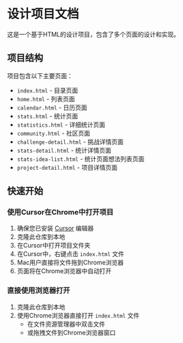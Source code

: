 # 设计项目文档

这是一个基于HTML的设计项目，包含了多个页面的设计和实现。

## 项目结构

项目包含以下主要页面：
- `index.html` - 目录页面
- `home.html` - 列表页面
- `calendar.html` - 日历页面
- `stats.html` - 统计页面
- `statistics.html` - 详细统计页面
- `community.html` - 社区页面
- `challenge-detail.html` - 挑战详情页面
- `stats-detail.html` - 统计详情页面
- `stats-idea-list.html` - 统计页面想法列表页面
- `project-detail.html` - 项目详情页面

## 快速开始

### 使用Cursor在Chrome中打开项目

1. 确保您已安装 [Cursor](https://cursor.sh/) 编辑器
2. 克隆此仓库到本地
3. 在Cursor中打开项目文件夹
4. 在Cursor中，右键点击 `index.html` 文件
5. Mac用户直接将文件拖到Chrome浏览器
6. 页面将在Chrome浏览器中自动打开

### 直接使用浏览器打开

1. 克隆此仓库到本地
2. 使用Chrome浏览器直接打开 `index.html` 文件
   - 在文件资源管理器中双击文件
   - 或拖拽文件到Chrome浏览器窗口

 